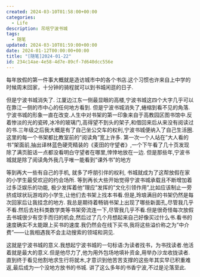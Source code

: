 ```yaml
---
created: 2024-03-10T01:58:00+00:00
categories:
  - Life
description: 吊唁宁波书城
tags:
  - 随笔
updated: 2024-03-10T01:59:00+00:00
date: 2024-01-12T00:00:00+00:00
title: "[随笔]2024-01-22"
id: 234c14ae-4e58-4d7e-89cf-7d640dcc556e
---
```


每年放假的第一件事大概就是造访城市中的各个书店.这个习惯也许来自上中学的时候周末回家，十分钟的骑程就可以到书城闲逛的日子.

但是宁波书城消失了. 江厦边江东一侧最显眼的高楼,宁波书城这四个大字几乎可以在靠江一侧的市中心的任何地方看到. 但是宁波书城消失了,蜷缩到看不见的角落.
宁波书城的形象一直在改变.人生中对书架的第一印象来自于高教园区图书馆中.反着惨淡的光的瓷砖,冰冷的玻璃门,高得望不到头的架子,和借回来后从来没有阅读过的书.三年级之后我大概是有了自己坐公交车的权利,宁波书城便纳入了自己生活圈. 这里的每一个书架都比教室前的”阅读角”宽上许多. 第一次一个人站在”大人看的书”架面前,抽出译林蓝色硬壳精装的《麦田的守望者》,一个下午看了几十页发现除了满页脏话一点都没看明白守望者在哪里,悻悻地放在一边. 但是那些年,宁波书城就是除了阅读角外我几乎唯一能看到”课外书”的地方

等到再大一些有自己的手机, 就多了呼朋引伴的权利, 书城就成为了这帮放假在家的小学生最受欢迎的约会场所. 等到再长大些开始觉得宁波书城承载且不断增加着过多泛娱乐的功能, 极少发挥着他”理应”发挥的”文化引领作用”,比如应该制止一旁挤成球状玩游戏的小学生,让他们去书架上找本书看.但是,玲琅满目的书架仍然是每次回家后让我挂念的地方. 我总是期待着畅销书架上出现了哪些新面孔,尽管我几乎不看.然后去社科类数学类等书架旁流连一下,尽管我几乎不看.但是很奇怪每次放假去书城很少有空手而归的机会,然后过了几个月想起来自己好像买过什么书.看书的速度确实不太能跟上买书的速度.我仍然会在线下买书,我将这些溢价称之为”中介费”——让我相遇我不会主动搜索的领域和洞见.

这就是宁波书城的意义.我想起宁波书城的一句标语:为读者找书，为书找读者.他活着就是最大的意义.但是他尽力了,他为用外包场地填补资金,用举办沙龙收拢读者.直到终于看见他割地求生行将就木,才意识到他苦苦支撑的这些年其实早已积重难返,最后成为一个没地方放书的书城.
讲了这么多年的书香宁波,不过是沦落至此.
